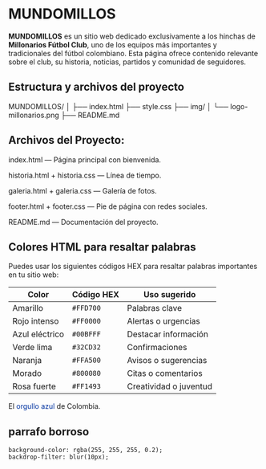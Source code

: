 # MUNDOMILLOS

**MUNDOMILLOS** es un sitio web dedicado exclusivamente a los hinchas de **Millonarios Fútbol Club**, uno de los equipos más importantes y tradicionales del fútbol colombiano. Esta página ofrece contenido relevante sobre el club, su historia, noticias, partidos y comunidad de seguidores.

## Estructura y archivos del proyecto

MUNDOMILLOS/
│
├── index.html
├── style.css
├── img/
│   └── logo-millonarios.png
├── README.md


## Archivos del Proyecto:

index.html — Página principal con bienvenida.

historia.html + historia.css — Línea de tiempo.

galeria.html + galeria.css — Galería de fotos.

footer.html + footer.css — Pie de página con redes sociales.

README.md — Documentación del proyecto.

##  Colores HTML para resaltar palabras

Puedes usar los siguientes códigos HEX para resaltar palabras importantes en tu sitio web:

| Color         | Código HEX  | Uso sugerido           |
|---------------|-------------|-------------------------|
| Amarillo      | `#FFD700`   | Palabras clave          |
| Rojo intenso  | `#FF0000`   | Alertas o urgencias     |
| Azul eléctrico| `#00BFFF`   | Destacar información    |
| Verde lima    | `#32CD32`   | Confirmaciones           |
| Naranja       | `#FFA500`   | Avisos o sugerencias    |
| Morado        | `#800080`   | Citas o comentarios     |
| Rosa fuerte   | `#FF1493`   | Creatividad o juventud  |

<p>El <span style="color: #0033A0;">orgullo azul</span> de Colombia.</p>


## parrafo borroso

    background-color: rgba(255, 255, 255, 0.2);
    backdrop-filter: blur(10px);
